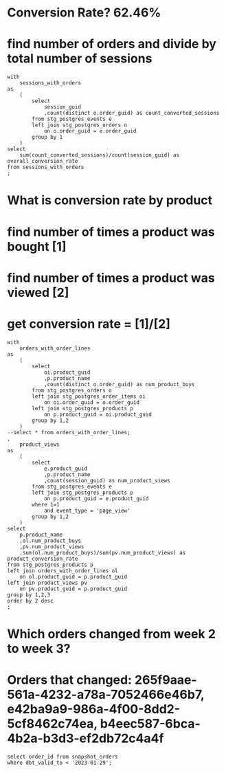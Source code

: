 # Conversion Rate? 62.46%
# find number of orders and divide by total number of sessions
```
with
    sessions_with_orders
as 
    (
        select
            session_guid 
            ,count(distinct o.order_guid) as count_converted_sessions
        from stg_postgres_events e
        left join stg_postgres_orders o 
            on o.order_guid = e.order_guid
        group by 1
    )
select  
    sum(count_converted_sessions)/count(session_guid) as overall_conversion_rate
from sessions_with_orders 
;
```
# What is conversion rate by product
# find number of times a product was bought [1]
# find number of times a product was viewed [2]
# get conversion rate = [1]/[2]
```
with
    orders_with_order_lines
as 
    (
        select
            oi.product_guid
            ,p.product_name
            ,count(distinct o.order_guid) as num_product_buys
        from stg_postgres_orders o
        left join stg_postgres_order_items oi
            on oi.order_guid = o.order_guid
        left join stg_postgres_products p
            on p.product_guid = oi.product_guid
        group by 1,2
    )
--select * from orders_with_order_lines;    
,
    product_views
as
    (
        select
            e.product_guid
            ,p.product_name
            ,count(session_guid) as num_product_views
        from stg_postgres_events e
        left join stg_postgres_products p
            on p.product_guid = e.product_guid
        where 1=1
            and event_type = 'page_view'
        group by 1,2
    )
select
    p.product_name
    ,ol.num_product_buys
    ,pv.num_product_views
    ,sum(ol.num_product_buys)/sum(pv.num_product_views) as product_conversion_rate
from stg_postgres_products p
left join orders_with_order_lines ol
    on ol.product_guid = p.product_guid
left join product_views pv
    on pv.product_guid = p.product_guid
group by 1,2,3
order by 2 desc
;
```
# Which orders changed from week 2 to week 3?
# Orders that changed: 265f9aae-561a-4232-a78a-7052466e46b7, e42ba9a9-986a-4f00-8dd2-5cf8462c74ea, b4eec587-6bca-4b2a-b3d3-ef2db72c4a4f
```
select order_id from snapshot_orders 
where dbt_valid_to < '2023-01-29';
```